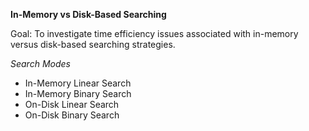 **In-Memory vs Disk-Based Searching**

Goal: To investigate time efficiency issues associated with in-memory versus disk-based searching strategies.

*Search Modes*
- In-Memory Linear Search
- In-Memory Binary Search
- On-Disk Linear Search
- On-Disk Binary Search
